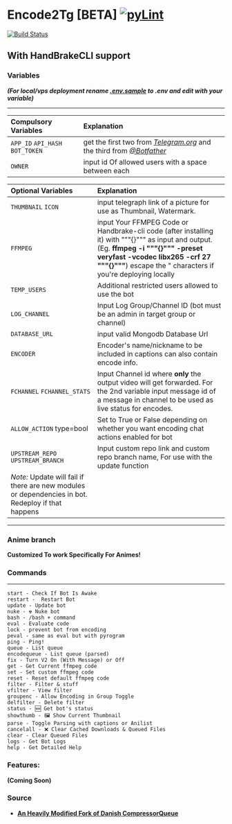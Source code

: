 # Encode2Tg [BETA] [![pyLint](https://github.com/Niffy-the-conqueror/Encode2Tg/actions/workflows/pyLint.yml/badge.svg?branch=anime)](https://github.com/Niffy-the-conqueror/Encode2Tg/actions/workflows/pyLint.yml)
[![Build Status](https://dev.azure.com/itsjustplainr/E2tg/_apis/build/status/Niffy-the-conqueror.Encode2Tg?branchName=anime&jobName=Work)](https://dev.azure.com/itsjustplainr/E2tg/_build/latest?definitionId=2&branchName=anime)

## With HandBrakeCLI support

### Variables

___(For local/vps deployment rename [.env.sample](.env.sample) to .env and edit with your variable)___

---
Compulsory Variables | Explanation
:--------- | :---------------------------------------------
`APP_ID` `API_HASH` `BOT_TOKEN` | get the first two from *[Telegram.org](https://telegram.org)* and the third from *[@Botfather](https://t.me/botfather)*
`OWNER`    | input id Of allowed users with a space between each

Optional Variables | Explanation
:--------- | :---------------------------------------------
`THUMBNAIL` `ICON` | input telegraph link of a picture for use as Thumbnail, Watermark.
`FFMPEG` | input Your FFMPEG Code or Handbrake-cli code (after installing it)  with """{}""" as input and output. (Eg. __ffmpeg -i """{}""" -preset veryfast -vcodec libx265 -crf 27 """{}"""__) escape the " characters if you're deploying locally 
`TEMP_USERS` | Additional restricted users allowed to use the bot
`LOG_CHANNEL` | Input Log Group/Channel ID (bot must be an admin in target group or channel)
`DATABASE_URL` | input valid Mongodb Database Url
`ENCODER` | Encoder's name/nickname to be included in captions can also contain encode info.
`FCHANNEL` `FCHANNEL_STATS` | Input Channel id where **only** the output video will get forwarded. For the 2nd variable input message id of a message in channel to be used as live status for encodes.
`ALLOW_ACTION` type=bool | Set to True or False depending on whether you want encoding chat actions enabled for bot
`UPSTREAM_REPO` `UPSTREAM_BRANCH` | Input custom repo link and custom repo branch name, For use with the update function
   | *Note:* Update will fail if there are new modules or dependencies in bot. Redeploy if that happens 
---


### Anime branch 

__Customized To work Specifically For Animes!__

### Commands
---
```
start - Check If Bot Is Awake
restart -  Restart Bot 
update - Update bot 
nuke - ☢️ Nuke bot 
bash - /bash + command 
eval - Evaluate code
lock - prevent bot from encoding 
peval - same as eval but with pyrogram 
ping - Ping!
queue - List queue
encodequeue - List queue (parsed)
fix - Turn V2 On (With Message) or Off
get - Get Current ffmpeg code
set - Set custom ffmpeg code
reset - Reset default ffmpeg code
filter - Filter & stuff
vfilter - View filter
groupenc - Allow Encoding in Group Toggle 
delfilter - Delete filter
status - 🆕 Get bot's status
showthumb - 🖼️ Show Current Thumbnail
parse - Toggle Parsing with captions or Anilist
cancelall - ❌ Clear Cached Downloads & Queued Files
clear - Clear Queued Files
logs - Get Bot Logs
help - Get Detailed Help
```

### Features:
__(Coming Soon)__

### Source 

- **[An Heavily Modified Fork of Danish CompressorQueue](https://github.com/1Danish-00/CompressorQueue)**
